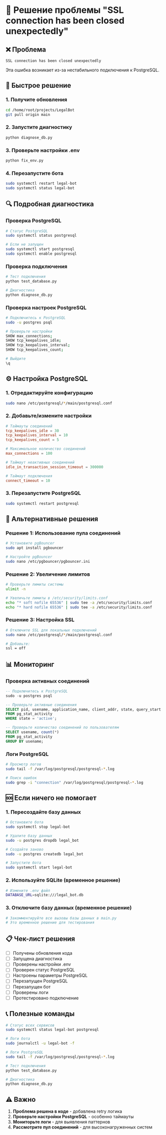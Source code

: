 # 🔧 Решение проблемы "SSL connection has been closed unexpectedly"

## ❌ Проблема
```
SSL connection has been closed unexpectedly
```

Эта ошибка возникает из-за нестабильного подключения к PostgreSQL.

## 🚀 Быстрое решение

### 1. Получите обновления
```bash
cd /home/root/projects/LegalBot
git pull origin main
```

### 2. Запустите диагностику
```bash
python diagnose_db.py
```

### 3. Проверьте настройки .env
```bash
python fix_env.py
```

### 4. Перезапустите бота
```bash
sudo systemctl restart legal-bot
sudo systemctl status legal-bot
```

## 🔍 Подробная диагностика

### Проверка PostgreSQL
```bash
# Статус PostgreSQL
sudo systemctl status postgresql

# Если не запущен
sudo systemctl start postgresql
sudo systemctl enable postgresql
```

### Проверка подключения
```bash
# Тест подключения
python test_database.py

# Диагностика
python diagnose_db.py
```

### Проверка настроек PostgreSQL
```bash
# Подключитесь к PostgreSQL
sudo -u postgres psql

# Проверьте настройки
SHOW max_connections;
SHOW tcp_keepalives_idle;
SHOW tcp_keepalives_interval;
SHOW tcp_keepalives_count;

# Выйдите
\q
```

## ⚙️ Настройка PostgreSQL

### 1. Отредактируйте конфигурацию
```bash
sudo nano /etc/postgresql/*/main/postgresql.conf
```

### 2. Добавьте/измените настройки
```conf
# Таймауты соединений
tcp_keepalives_idle = 30
tcp_keepalives_interval = 10
tcp_keepalives_count = 5

# Максимальное количество соединений
max_connections = 100

# Таймаут неактивных соединений
idle_in_transaction_session_timeout = 300000

# Таймаут подключения
connect_timeout = 10
```

### 3. Перезапустите PostgreSQL
```bash
sudo systemctl restart postgresql
```

## 🔧 Альтернативные решения

### Решение 1: Использование пула соединений
```bash
# Установите pgBouncer
sudo apt install pgbouncer

# Настройте pgBouncer
sudo nano /etc/pgbouncer/pgbouncer.ini
```

### Решение 2: Увеличение лимитов
```bash
# Проверьте лимиты системы
ulimit -n

# Увеличьте лимиты в /etc/security/limits.conf
echo "* soft nofile 65536" | sudo tee -a /etc/security/limits.conf
echo "* hard nofile 65536" | sudo tee -a /etc/security/limits.conf
```

### Решение 3: Настройка SSL
```bash
# Отключите SSL для локальных подключений
sudo nano /etc/postgresql/*/main/postgresql.conf

# Добавьте:
ssl = off
```

## 📊 Мониторинг

### Проверка активных соединений
```sql
-- Подключитесь к PostgreSQL
sudo -u postgres psql

-- Проверьте активные соединения
SELECT pid, usename, application_name, client_addr, state, query_start 
FROM pg_stat_activity 
WHERE state = 'active';

-- Проверьте количество соединений по пользователям
SELECT usename, count(*) 
FROM pg_stat_activity 
GROUP BY usename;
```

### Логи PostgreSQL
```bash
# Просмотр логов
sudo tail -f /var/log/postgresql/postgresql-*.log

# Поиск ошибок
sudo grep -i "connection" /var/log/postgresql/postgresql-*.log
```

## 🆘 Если ничего не помогает

### 1. Пересоздайте базу данных
```bash
# Остановите бота
sudo systemctl stop legal-bot

# Удалите базу данных
sudo -u postgres dropdb legal_bot

# Создайте заново
sudo -u postgres createdb legal_bot

# Запустите бота
sudo systemctl start legal-bot
```

### 2. Используйте SQLite (временное решение)
```bash
# Измените .env файл
DATABASE_URL=sqlite:///legal_bot.db
```

### 3. Отключите базу данных (временное решение)
```bash
# Закомментируйте все вызовы базы данных в main.py
# Это временное решение для тестирования
```

## 📋 Чек-лист решения

- [ ] Получены обновления кода
- [ ] Запущена диагностика
- [ ] Проверены настройки .env
- [ ] Проверен статус PostgreSQL
- [ ] Настроены параметры PostgreSQL
- [ ] Перезапущен PostgreSQL
- [ ] Перезапущен бот
- [ ] Проверены логи
- [ ] Протестировано подключение

## 📞 Полезные команды

```bash
# Статус всех сервисов
sudo systemctl status legal-bot postgresql

# Логи бота
sudo journalctl -u legal-bot -f

# Логи PostgreSQL
sudo tail -f /var/log/postgresql/postgresql-*.log

# Тест подключения
python test_database.py

# Диагностика
python diagnose_db.py
```

## ⚠️ Важно

1. **Проблема решена в коде** - добавлена retry логика
2. **Проверьте настройки PostgreSQL** - особенно таймауты
3. **Мониторьте логи** - для выявления паттернов
4. **Рассмотрите пул соединений** - для высоконагруженных систем
